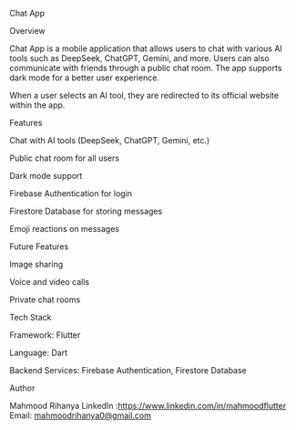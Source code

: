 Chat App

Overview

Chat App is a mobile application that allows users to chat with various AI tools such as DeepSeek, ChatGPT, Gemini, and more. Users can also communicate with friends through a public chat room. The app supports dark mode for a better user experience.

When a user selects an AI tool, they are redirected to its official website within the app.

Features

Chat with AI tools (DeepSeek, ChatGPT, Gemini, etc.)

Public chat room for all users

Dark mode support

Firebase Authentication for login

Firestore Database for storing messages

Emoji reactions on messages


Future Features

Image sharing

Voice and video calls

Private chat rooms


Tech Stack

Framework: Flutter

Language: Dart

Backend Services: Firebase Authentication, Firestore Database


Author

Mahmood Rihanya
LinkedIn :https://www.linkedin.com/in/mahmoodflutter
Email: mahmoodrihanya0@gmail.com


